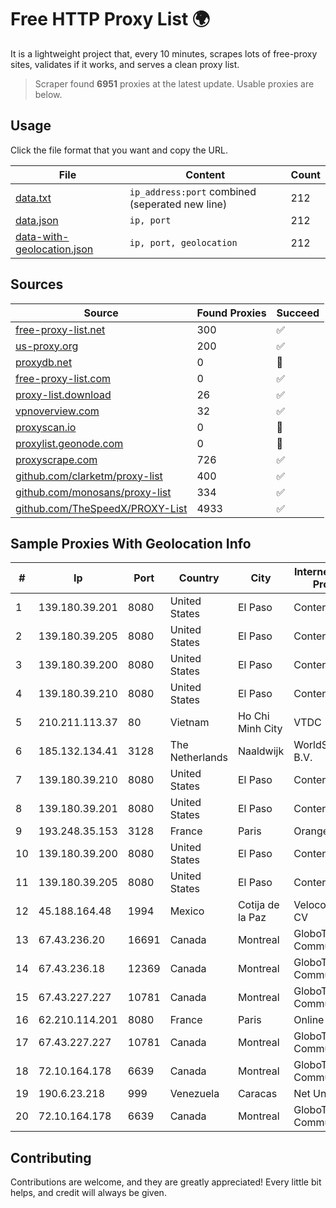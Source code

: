 
# Free HTTP Proxy List 🌍

It is a lightweight project that, every 10 minutes, scrapes lots of free-proxy sites, validates if it works, and serves a clean proxy list.


> Scraper found **6951** proxies at the latest update. Usable proxies are below.

## Usage

Click the file format that you want and copy the URL.


|File|Content|Count|
|----|-------|-----|
|[data.txt](https://raw.githubusercontent.com/themiralay/Proxy-List-World/master/data.txt)|`ip_address:port` combined (seperated new line)|212|
|[data.json](https://raw.githubusercontent.com/themiralay/Proxy-List-World/master/data.json)|`ip, port`|212|
|[data-with-geolocation.json](https://raw.githubusercontent.com/themiralay/Proxy-List-World/master/data-with-geolocation.json)|`ip, port, geolocation`|212|

## Sources

|Source|Found Proxies|Succeed|
|------|-------------|-------|
|[free-proxy-list.net](https://free-proxy-list.net)|300|✅|
|[us-proxy.org](https://www.us-proxy.org)|200|✅|
|[proxydb.net](http://proxydb.net)|0|🚫|
|[free-proxy-list.com](https://free-proxy-list.com/?page=&port=&type%5B%5D=http&type%5B%5D=https&up_time=0&search=Search)|0|✅|
|[proxy-list.download](https://www.proxy-list.download/HTTP)|26|✅|
|[vpnoverview.com](https://vpnoverview.com/privacy/anonymous-browsing/free-proxy-servers)|32|✅|
|[proxyscan.io](https://www.proxyscan.io)|0|🚫|
|[proxylist.geonode.com](https://proxylist.geonode.com/api/proxy-list?limit=300&page=1&sort_by=lastChecked&sort_type=desc&protocols=http,https)|0|🚫|
|[proxyscrape.com](https://api.proxyscrape.com/v2/?request=displayproxies&protocol=http&timeout=10000&country=all&ssl=all&anonymity=all)|726|✅|
|[github.com/clarketm/proxy-list](https://raw.githubusercontent.com/clarketm/proxy-list/master/proxy-list-raw.txt)|400|✅|
|[github.com/monosans/proxy-list](https://raw.githubusercontent.com/monosans/proxy-list/main/proxies/http.txt)|334|✅|
|[github.com/TheSpeedX/PROXY-List](https://raw.githubusercontent.com/TheSpeedX/PROXY-List/master/http.txt)|4933|✅|


## Sample Proxies With Geolocation Info

|#|Ip|Port|Country|City|Internet Service Provider|
|-|--|----|-------|----|-------------------------|
|1|139.180.39.201|8080|United States|El Paso|Conterra|
|2|139.180.39.205|8080|United States|El Paso|Conterra|
|3|139.180.39.200|8080|United States|El Paso|Conterra|
|4|139.180.39.210|8080|United States|El Paso|Conterra|
|5|210.211.113.37|80|Vietnam|Ho Chi Minh City|VTDC|
|6|185.132.134.41|3128|The Netherlands|Naaldwijk|WorldStream B.V.|
|7|139.180.39.210|8080|United States|El Paso|Conterra|
|8|139.180.39.201|8080|United States|El Paso|Conterra|
|9|193.248.35.153|3128|France|Paris|Orange|
|10|139.180.39.200|8080|United States|El Paso|Conterra|
|11|139.180.39.205|8080|United States|El Paso|Conterra|
|12|45.188.164.48|1994|Mexico|Cotija de la Paz|Velocom SA De CV|
|13|67.43.236.20|16691|Canada|Montreal|GloboTech Communications|
|14|67.43.236.18|12369|Canada|Montreal|GloboTech Communications|
|15|67.43.227.227|10781|Canada|Montreal|GloboTech Communications|
|16|62.210.114.201|8080|France|Paris|Online SAS|
|17|67.43.227.227|10781|Canada|Montreal|GloboTech Communications|
|18|72.10.164.178|6639|Canada|Montreal|GloboTech Communications|
|19|190.6.23.218|999|Venezuela|Caracas|Net Uno|
|20|72.10.164.178|6639|Canada|Montreal|GloboTech Communications|



## Contributing

Contributions are welcome, and they are greatly appreciated! Every
little bit helps, and credit will always be given.

